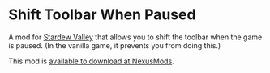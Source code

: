 # Shift Toolbar When Paused

A mod for [Stardew Valley](https://www.stardewvalley.net/) that allows you to shift the toolbar when the game is paused. (In the vanilla game, it prevents you from doing this.)

This mod is [available to download at NexusMods](https://www.nexusmods.com/stardewvalley/mods/21613/).
